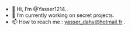 - 👋 Hi, I’m @Yasser1214..
- 🌱 I’m currently working on secret projects.
- 📫 How to reach me : yasser_dahy@hotmail.fr .

<!---
Yasser1214/Yasser1214 is a ✨ special ✨ repository because its `README.md` (this file) appears on your GitHub profile.
You can click the Preview link to take a look at your changes.
--->
